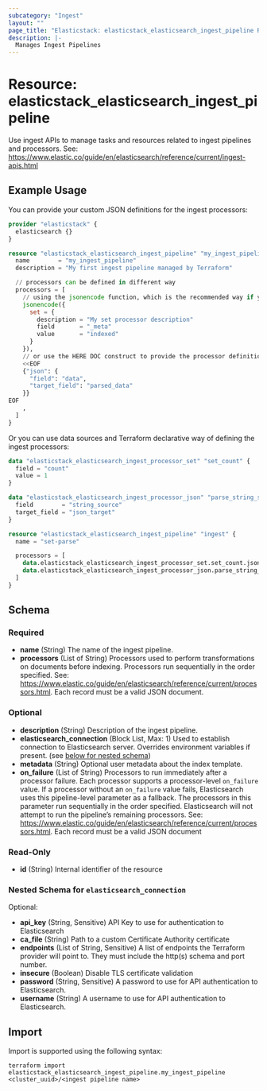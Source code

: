 ```yaml
---
subcategory: "Ingest"
layout: ""
page_title: "Elasticstack: elasticstack_elasticsearch_ingest_pipeline Resource"
description: |-
  Manages Ingest Pipelines
---
```


# Resource: elasticstack_elasticsearch_ingest_pipeline

Use ingest APIs to manage tasks and resources related to ingest pipelines and processors. See: https://www.elastic.co/guide/en/elasticsearch/reference/current/ingest-apis.html

## Example Usage

You can provide your custom JSON definitions for the ingest processors:

```terraform
provider "elasticstack" {
  elasticsearch {}
}

resource "elasticstack_elasticsearch_ingest_pipeline" "my_ingest_pipeline" {
  name        = "my_ingest_pipeline"
  description = "My first ingest pipeline managed by Terraform"

  // processors can be defined in different way
  processors = [
    // using the jsonencode function, which is the recommended way if you want to provide JSON object by yourself
    jsonencode({
      set = {
        description = "My set processor description"
        field       = "_meta"
        value       = "indexed"
      }
    }),
    // or use the HERE DOC construct to provide the processor definition
    <<EOF
    {"json": {
      "field": "data",
      "target_field": "parsed_data"
    }}
EOF
    ,
  ]
}
```


Or you can use data sources and Terraform declarative way of defining the ingest processors:

```terraform
data "elasticstack_elasticsearch_ingest_processor_set" "set_count" {
  field = "count"
  value = 1
}

data "elasticstack_elasticsearch_ingest_processor_json" "parse_string_source" {
  field        = "string_source"
  target_field = "json_target"
}

resource "elasticstack_elasticsearch_ingest_pipeline" "ingest" {
  name = "set-parse"

  processors = [
    data.elasticstack_elasticsearch_ingest_processor_set.set_count.json,
    data.elasticstack_elasticsearch_ingest_processor_json.parse_string_source.json
  ]
}
```


<!-- schema generated by tfplugindocs -->
## Schema

### Required

- **name** (String) The name of the ingest pipeline.
- **processors** (List of String) Processors used to perform transformations on documents before indexing. Processors run sequentially in the order specified. See: https://www.elastic.co/guide/en/elasticsearch/reference/current/processors.html. Each record must be a valid JSON document.

### Optional

- **description** (String) Description of the ingest pipeline.
- **elasticsearch_connection** (Block List, Max: 1) Used to establish connection to Elasticsearch server. Overrides environment variables if present. (see [below for nested schema](#nestedblock--elasticsearch_connection))
- **metadata** (String) Optional user metadata about the index template.
- **on_failure** (List of String) Processors to run immediately after a processor failure. Each processor supports a processor-level `on_failure` value. If a processor without an `on_failure` value fails, Elasticsearch uses this pipeline-level parameter as a fallback. The processors in this parameter run sequentially in the order specified. Elasticsearch will not attempt to run the pipeline’s remaining processors. See: https://www.elastic.co/guide/en/elasticsearch/reference/current/processors.html. Each record must be a valid JSON document

### Read-Only

- **id** (String) Internal identifier of the resource

<a id="nestedblock--elasticsearch_connection"></a>
### Nested Schema for `elasticsearch_connection`

Optional:

- **api_key** (String, Sensitive) API Key to use for authentication to Elasticsearch
- **ca_file** (String) Path to a custom Certificate Authority certificate
- **endpoints** (List of String, Sensitive) A list of endpoints the Terraform provider will point to. They must include the http(s) schema and port number.
- **insecure** (Boolean) Disable TLS certificate validation
- **password** (String, Sensitive) A password to use for API authentication to Elasticsearch.
- **username** (String) A username to use for API authentication to Elasticsearch.

## Import

Import is supported using the following syntax:

```shell
terraform import elasticstack_elasticsearch_ingest_pipeline.my_ingest_pipeline <cluster_uuid>/<ingest pipeline name>
```
